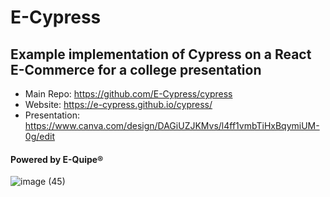 # E-Cypress
## Example implementation of Cypress on a React E-Commerce for a college presentation

- Main Repo: https://github.com/E-Cypress/cypress
- Website: https://e-cypress.github.io/cypress/
- Presentation: https://www.canva.com/design/DAGiUZJKMvs/l4ff1vmbTiHxBqymiUM-0g/edit

#### Powered by E-Quipe®   
![image (45)](https://github.com/user-attachments/assets/7824b68f-7ebe-41d0-8677-907d5fd4fbed)

